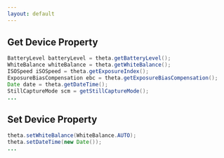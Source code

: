 ```yaml
---
layout: default
---
```


## Get Device Property

```java
BatteryLevel batteryLevel = theta.getBatteryLevel();
WhiteBalance whiteBalance = theta.getWhiteBalance();
ISOSpeed iSOSpeed = theta.getExposureIndex();
ExposureBiasCompensation ebc = theta.getExposureBiasCompensation();
Date date = theta.getDateTime();
StillCaptureMode scm = getStillCaptureMode();
...
```

## Set Device Property

```java
theta.setWhiteBalance(WhiteBalance.AUTO);
theta.setDateTime(new Date());
...
```
